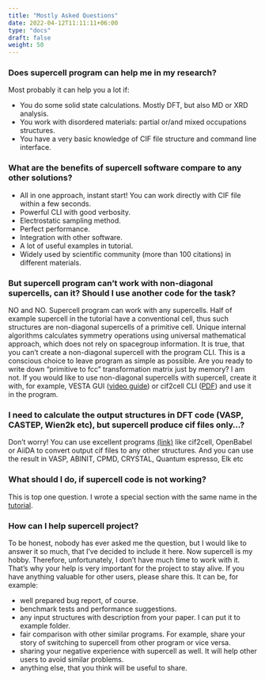 ```yaml
---
title: "Mostly Asked Questions"
date: 2022-04-12T11:11:11+06:00
type: "docs"
draft: false
weight: 50
---
```


### Does supercell program can help me in my research?
Most probably it can help you a lot if:
* You do some solid state calculations. Mostly DFT, but also MD or XRD analysis.
* You work with disordered materials: partial or/and mixed occupations structures.
* You have a very basic knowledge of CIF file structure and command line interface.

### What are the benefits of supercell software compare to any other solutions?
* All in one approach, instant start! You can work directly with CIF file within a few seconds.
* Powerful CLI with good verbosity.
* Electrostatic sampling method.
* Perfect performance.
* Integration with other software.
* A lot of useful examples in tutorial.
* Widely used by scientific community (more than 100 citations) in different materials.

### But supercell program can’t work with non-diagonal supercells, can it? Should I use another code for the task?
NO and NO. Supercell program can work with any supercells. Half of example supercell in the tutorial  have a conventional cell, thus such structures are non-diagonal supercells of a primitive cell. Unique internal algorithms calculates symmetry operations using universal mathematical approach, which does not rely on spacegroup information. It is true, that you can’t create a non-diagonal supercell with the program CLI. This is a conscious choice to leave program as simple as possible. Are you ready to write down “primitive to fcc” transformation matrix just by memory? I am not. If you would like to use non-diagonal supercells with supercell, create it with, for example, VESTA GUI ([video guide](https://www.youtube.com/watch?v=Aw7goppiUHk)) or cif2cell CLI ([PDF](https://www-users.york.ac.uk/~mijp1/teaching/grad_FPMM/files/cif2cell.pdf)) and use it in the program.

### I need to calculate the output structures in DFT code (VASP, CASTEP, Wien2k etc), but supercell produce cif files only…?
Don’t worry! You can use excellent programs [(link)]() like cif2cell, OpenBabel or AiiDA to convert output cif files to any other structures. And you can use the result in VASP, ABINIT, CPMD, CRYSTAL, Quantum espresso, Elk etc

### What should I do, if supercell code is not working?
This is top one question. I wrote a special section with the same name in the [tutorial]().

### How can I help supercell project?
To be honest, nobody has ever asked me the question, but I would like to answer it so much, that I’ve decided to include it here. Now supercell is my hobby. Therefore, unfortunately, I don’t have much time to work with it. That’s why your help is very important for the project to stay alive. If you have anything valuable for other users, please share this. It can be, for example:
* well prepared bug report, of course.
* benchmark tests and performance suggestions.
* any input structures with description from your paper. I can put it to example folder.
* fair comparison with other similar programs. For example, share your story of switching to supercell from other program or vice versa.
* sharing your negative experience with supercell as well. It will help other users to avoid similar problems.
* anything else, that you think will be useful to share.
